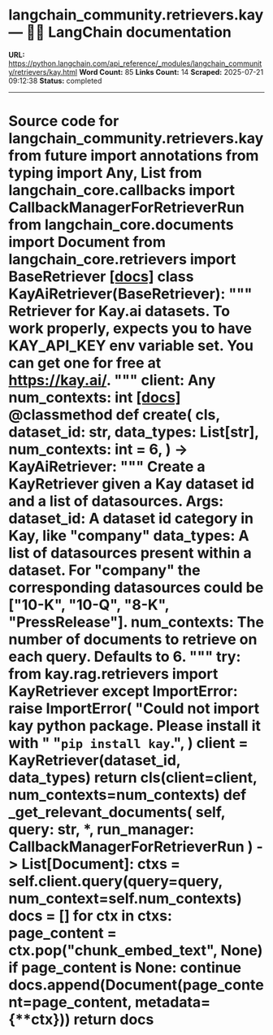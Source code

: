 # langchain_community.retrievers.kay — 🦜🔗 LangChain  documentation

**URL:** https://python.langchain.com/api_reference/_modules/langchain_community/retrievers/kay.html
**Word Count:** 85
**Links Count:** 14
**Scraped:** 2025-07-21 09:12:38
**Status:** completed

---

# Source code for langchain\_community.retrievers.kay               from __future__ import annotations          from typing import Any, List          from langchain_core.callbacks import CallbackManagerForRetrieverRun     from langchain_core.documents import Document     from langchain_core.retrievers import BaseRetriever                              [[docs]](https://python.langchain.com/api_reference/community/retrievers/langchain_community.retrievers.kay.KayAiRetriever.html#langchain_community.retrievers.kay.KayAiRetriever)     class KayAiRetriever(BaseRetriever):         """         Retriever for Kay.ai datasets.              To work properly, expects you to have KAY_API_KEY env variable set.         You can get one for free at https://kay.ai/.         """              client: Any         num_contexts: int                         [[docs]](https://python.langchain.com/api_reference/community/retrievers/langchain_community.retrievers.kay.KayAiRetriever.html#langchain_community.retrievers.kay.KayAiRetriever.create)         @classmethod         def create(             cls,             dataset_id: str,             data_types: List[str],             num_contexts: int = 6,         ) -> KayAiRetriever:             """             Create a KayRetriever given a Kay dataset id and a list of datasources.                  Args:                 dataset_id: A dataset id category in Kay, like "company"                 data_types: A list of datasources present within a dataset. For                     "company" the corresponding datasources could be                     ["10-K", "10-Q", "8-K", "PressRelease"].                 num_contexts: The number of documents to retrieve on each query.                     Defaults to 6.             """             try:                 from kay.rag.retrievers import KayRetriever             except ImportError:                 raise ImportError(                     "Could not import kay python package. Please install it with "                     "`pip install kay`.",                 )                  client = KayRetriever(dataset_id, data_types)             return cls(client=client, num_contexts=num_contexts)                             def _get_relevant_documents(             self, query: str, *, run_manager: CallbackManagerForRetrieverRun         ) -> List[Document]:             ctxs = self.client.query(query=query, num_context=self.num_contexts)             docs = []             for ctx in ctxs:                 page_content = ctx.pop("chunk_embed_text", None)                 if page_content is None:                     continue                 docs.append(Document(page_content=page_content, metadata={**ctx}))             return docs